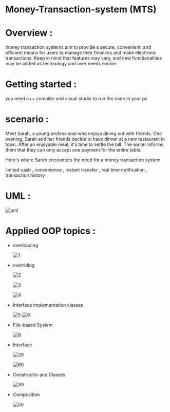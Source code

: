 # Money-Transaction-system (MTS)

# Overview :

money transaction systems aim to provide a secure, convenient, and efficient means for users to manage their finances and make electronic transactions. Keep in mind that features may vary, and new functionalities may be added as technology and user needs evolve.

# Getting started :

you need c++ compiler and visual studio to run the code in your pc

# scenario :

Meet Sarah, a young professional who enjoys dining out with friends.
One evening, Sarah and her friends decide to have dinner at a new restaurant in town. 
After an enjoyable meal, it's time to settle the bill. 
The waiter informs them that they can only accept one payment for the entire table.

Here's where Sarah encounters the need for a money transaction system

limited cash , convenience , instant transfer , real time notification , transaction history

# UML :

![uml](https://github.com/omarEls2yed/Money-Transaction-system/assets/138625022/c8f1aea7-9091-435f-a16d-1e29463e04ef)

# Applied OOP topics :

- overloading
 
   ![1](https://github.com/omarEls2yed/Money-Transaction-system/assets/138625022/e05509a3-7596-4d33-8f85-81efa92fabe2)

- overriding

   ![2](https://github.com/omarEls2yed/Money-Transaction-system/assets/138625022/1fc88717-3e5e-4ffc-8412-147c9618ca14)

   ![3](https://github.com/omarEls2yed/Money-Transaction-system/assets/138625022/68c419b5-5481-4be6-a496-d7199e319a5b)

   ![4](https://github.com/omarEls2yed/Money-Transaction-system/assets/138625022/af13f641-a491-45ff-a0e4-ccb732d6ada0)

- Interface implementation classes
 
  ![5](https://github.com/omarEls2yed/Money-Transaction-system/assets/138625022/a4298563-d5cc-42b6-804e-3017e6a455bc)
  ![6](https://github.com/omarEls2yed/Money-Transaction-system/assets/138625022/ca6b2c49-fda2-4238-92ef-5eee8f1a50e5)

- File-based System
  
   ![8](https://github.com/omarEls2yed/Money-Transaction-system/assets/138625022/3ce33a47-0b29-4660-8f66-bd4f1a4855f4)


- Interface
  
  ![20](https://github.com/omarEls2yed/Money-Transaction-system/assets/138625022/c40a32db-c57f-46f5-8a13-9a5c65e76d5d)

  ![60](https://github.com/omarEls2yed/Money-Transaction-system/assets/138625022/564c97e1-557f-44c5-b547-ec62708c50fe)

- Constructor and Classes

  ![30](https://github.com/omarEls2yed/Money-Transaction-system/assets/138625022/7ec97e9b-a7c8-471b-8669-8dd59bf9f723)

- Composition
 
  ![50](https://github.com/omarEls2yed/Money-Transaction-system/assets/138625022/4a5f7c1d-9deb-4453-970f-a1f31bbffd58)
